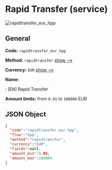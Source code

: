 
# Rapid Transfer (service) 
![rapidtransfer_eur_hpp](https://static.openfintech.io/payment_methods/rapidtransfer_eur_hpp/logo.svg?w=400&c=v0.59.26#w200)  

## General 
 
**Code:** `rapidtransfer_eur_hpp` 
 
**Method:** `rapidtransfer` 
 [show -->](/payment-methods/rapidtransfer/) 
 
**Currency:** `EUR` [show -->](/currencies/EUR/) 
 
**Name:** 
 
:	[EN] Rapid Transfer 
 
**Amount limits:** from `0.01` to `100000` EUR 

## JSON Object 

```json
{
  "code":"rapidtransfer_eur_hpp",
  "flow":"hpp",
  "method":"rapidtransfer",
  "currency":"EUR",
  "fields":null,
  "amount_min":0.01,
  "amount_max":100000
}
```  
